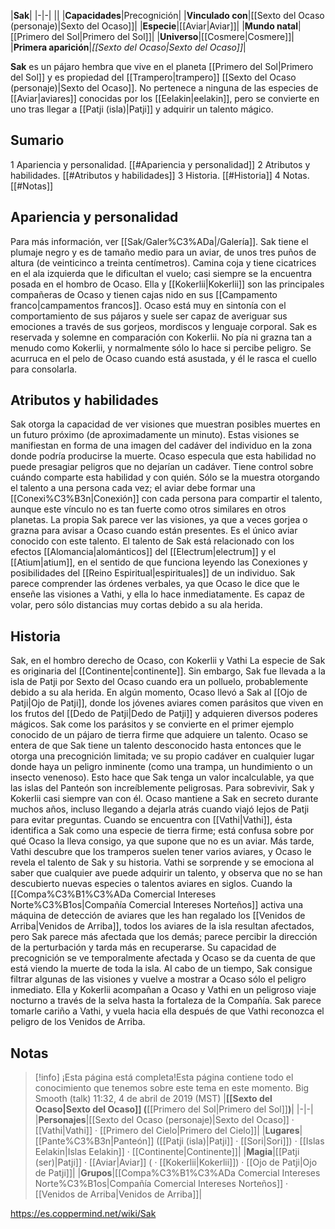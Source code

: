 

|**Sak**|
|-|-|
||
|**Capacidades**|Precognición|
|**Vinculado con**|[[Sexto del Ocaso (personaje)\|Sexto del Ocaso]]|
|**Especie**|[[Aviar\|Aviar]]|
|**Mundo natal**|[[Primero del Sol\|Primero del Sol]]|
|**Universo**|[[Cosmere\|Cosmere]]|
|**Primera aparición**|*[[Sexto del Ocaso\|Sexto del Ocaso]]*|

**Sak** es un pájaro hembra que vive en el planeta [[Primero del Sol\|Primero del Sol]] y es propiedad del [[Trampero\|trampero]] [[Sexto del Ocaso (personaje)\|Sexto del Ocaso]]. No pertenece a ninguna de las especies de [[Aviar\|aviares]] conocidas por los [[Eelakin\|eelakin]], pero se convierte en uno tras llegar a [[Patji (isla)\|Patji]] y adquirir un talento mágico.

## Sumario

1 Apariencia y personalidad. [[#Apariencia y personalidad]] 
2 Atributos y habilidades. [[#Atributos y habilidades]] 
3 Historia. [[#Historia]] 
4 Notas. [[#Notas]] 


## Apariencia y personalidad
Para más información, ver [[Sak/Galer%C3%ADa\|/Galería]].
Sak tiene el plumaje negro y es de tamaño medio para un aviar, de unos tres puños de altura (de veinticinco a treinta centímetros). Camina coja y tiene cicatrices en el ala izquierda que le dificultan el vuelo; casi siempre se la encuentra posada en el hombro de Ocaso. Ella y [[Kokerlii\|Kokerlii]] son las principales compañeras de Ocaso y tienen cajas nido en sus [[Campamento franco\|campamentos francos]]. Ocaso está muy en sintonía con el comportamiento de sus pájaros y suele ser capaz de averiguar sus emociones a través de sus gorjeos, mordiscos y lenguaje corporal. Sak es reservada y solemne en comparación con Kokerlii. No pía ni grazna tan a menudo como Kokerlii, y normalmente sólo lo hace si percibe peligro. Se acurruca en el pelo de Ocaso cuando está asustada, y él le rasca el cuello para consolarla.

## Atributos y habilidades
Sak otorga la capacidad de ver visiones que muestran posibles muertes en un futuro próximo (de aproximadamente un minuto). Estas visiones se manifiestan en forma de una imagen del cadáver del individuo en la zona donde podría producirse la muerte. Ocaso especula que esta habilidad no puede presagiar peligros que no dejarían un cadáver. Tiene control sobre cuándo comparte esta habilidad y con quién. Sólo se la muestra otorgando el talento a una persona cada vez; el aviar debe formar una [[Conexi%C3%B3n\|Conexión]] con cada persona para compartir el talento, aunque este vínculo no es tan fuerte como otros similares en otros planetas. La propia Sak parece ver las visiones, ya que a veces gorjea o grazna para avisar a Ocaso cuando están presentes. Es el único aviar conocido con este talento. El talento de Sak está relacionado con los efectos [[Alomancia\|alománticos]] del [[Electrum\|electrum]] y el [[Atium\|atium]], en el sentido de que funciona leyendo las Conexiones y posibilidades del [[Reino Espiritual\|espirituales]] de un individuo.
Sak parece comprender las órdenes verbales, ya que Ocaso le dice que le enseñe las visiones a Vathi, y ella lo hace inmediatamente. Es capaz de volar, pero sólo distancias muy cortas debido a su ala herida.

## Historia
  Sak, en el hombro derecho de Ocaso, con Kokerlii y Vathi
La especie de Sak es originaria del [[Continente\|continente]]. Sin embargo, Sak fue llevada a la isla de Patji por Sexto del Ocaso cuando era un polluelo, probablemente debido a su ala herida. En algún momento, Ocaso llevó a Sak al [[Ojo de Patji\|Ojo de Patji]], donde los jóvenes aviares comen parásitos que viven en los frutos del [[Dedo de Patji\|Dedo de Patji]] y adquieren diversos poderes mágicos. Sak come los parásitos y se convierte en el primer ejemplo conocido de un pájaro de tierra firme que adquiere un talento. Ocaso se entera de que Sak tiene un talento desconocido hasta entonces que le otorga una precognición limitada; ve su propio cadáver en cualquier lugar donde haya un peligro inminente (como una trampa, un hundimiento o un insecto venenoso). Esto hace que Sak tenga un valor incalculable, ya que las islas del Panteón son increíblemente peligrosas. Para sobrevivir, Sak y Kokerlii casi siempre van con él. 
Ocaso mantiene a Sak en secreto durante muchos años, incluso llegando a dejarla atrás cuando viajó lejos de Patji para evitar preguntas. Cuando se encuentra con [[Vathi\|Vathi]], ésta identifica a Sak como una especie de tierra firme; está confusa sobre por qué Ocaso la lleva consigo, ya que supone que no es un aviar. Más tarde, Vathi descubre que los tramperos suelen tener varios aviares, y Ocaso le revela el talento de Sak y su historia. Vathi se sorprende y se emociona al saber que cualquier ave puede adquirir un talento, y observa que no se han descubierto nuevas especies o talentos aviares en siglos.
Cuando la [[Compa%C3%B1%C3%ADa Comercial Intereses Norte%C3%B1os\|Compañía Comercial Intereses Norteños]] activa una máquina de detección de aviares que les han regalado los [[Venidos de Arriba\|Venidos de Arriba]], todos los aviares de la isla resultan afectados, pero Sak parece más afectada que los demás; parece percibir la dirección de la perturbación y tarda más en recuperarse. Su capacidad de precognición se ve temporalmente afectada y Ocaso se da cuenta de que está viendo la muerte de toda la isla. Al cabo de un tiempo, Sak consigue filtrar algunas de las visiones y vuelve a mostrar a Ocaso sólo el peligro inmediato. Ella y Kokerlii acompañan a Ocaso y Vathi en un peligroso viaje nocturno a través de la selva hasta la fortaleza de la Compañía. Sak parece tomarle cariño a Vathi, y vuela hacia ella después de que Vathi reconozca el peligro de los Venidos de Arriba.

## Notas

> [!info] ¡Esta página está completa!Esta página contiene todo el conocimiento que tenemos sobre este tema en este momento.
Big Smooth (talk) 11:32, 4 de abril de 2019 (MST)
|**[[Sexto del Ocaso\|Sexto del Ocaso]] (**[[Primero del Sol\|Primero del Sol]]**)**|
|-|-|
|**Personajes**|[[Sexto del Ocaso (personaje)\|Sexto del Ocaso]] · [[Vathi\|Vathi]] · [[Primero del Cielo\|Primero del Cielo]]|
|**Lugares**|[[Pante%C3%B3n\|Panteón]] ([[Patji (isla)\|Patji]] · [[Sori\|Sori]]) · [[Islas Eelakin\|Islas Eelakin]] · [[Continente\|Continente]]|
|**Magia**|[[Patji (ser)\|Patji]] · [[Aviar\|Aviar]] ( · [[Kokerlii\|Kokerlii]]) · [[Ojo de Patji\|Ojo de Patji]]|
|**Grupos**|[[Compa%C3%B1%C3%ADa Comercial Intereses Norte%C3%B1os\|Compañía Comercial Intereses Norteños]] · [[Venidos de Arriba\|Venidos de Arriba]]|



https://es.coppermind.net/wiki/Sak